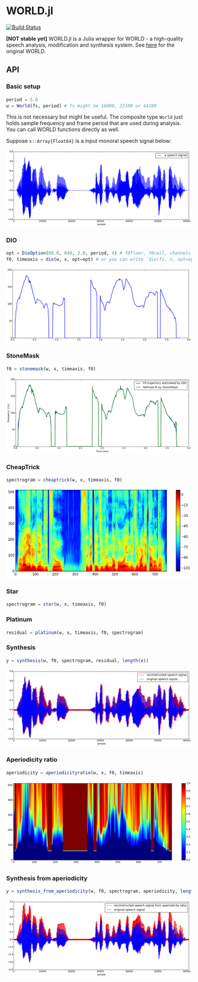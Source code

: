 # WORLD.jl

[![Build Status](https://travis-ci.org/r9y9/WORLD.jl.svg?branch=master)](https://travis-ci.org/r9y9/WORLD.jl)

**[NOT stable yet]** WORLD.jl is a Julia wrapper for WORLD - a high-quality speech analysis, modification and synthesis system. See [here](http://ml.cs.yamanashi.ac.jp/world/english/index.html) for the original WORLD.

## API

### Basic setup

```julia
period = 5.0
w = World(fs, period) # fs might be 16000, 22100 or 44100
```

This is not necessary but might be useful. The composite type `World` just holds sample frequency and frame period that are used during analysis. You can call WORLD functions directly as well.

Suppose `x::Array{Float64}` is a input monoral speech signal below:

![](examples/x.png)

### DIO

```julia
opt = DioOption(80.0, 640, 2.0, period, 4) # f0floor, f0ceil, channels in octave, period, speed
f0, timeaxis = dio(w, x, opt=opt) # or you can write `dio(fs, x, opt=opt)` without using composite type `World`
```

![](examples/f0_by_dio.png)

### StoneMask

```julia
f0 = stonemask(w, x, timeaxis, f0)
```

![](examples/f0_refinement.png)

### CheapTrick

```julia
spectrogram = cheaptrick(w, x, timeaxis, f0)
```

![](examples/envelope_by_cheaptrick.png)

### Star

```julia
spectrogram = star(w, x, timeaxis, f0)
```

### Platinum

```julia
residual = platinum(w, x, timeaxis, f0, spectrogram)
```

### Synthesis

```julia
y = synthesis(w, f0, spectrogram, residual, length(x))
```

![](examples/synthesis.png)

### Aperiodicity ratio

```julia
aperiodicity = aperiodicityratio(w, x, f0, timeaxis)
```

![](examples/aperiodicity_ratio.png)

### Synthesis from aperiodicity

```julia
y = synthesis_from_aperiodicity(w, f0, spectrogram, aperiodicity, length(x))
```

![](examples/synthesis_from_aperiodicity.png)
